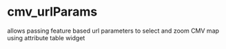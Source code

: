# cmv_urlParams
allows passing feature based url parameters to select and zoom CMV map using attribute table widget
